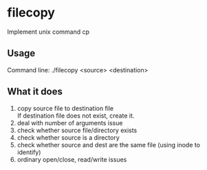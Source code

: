 # filecopy
Implement unix command cp

## Usage
Command line: ./filecopy \<source\> \<destination\>

## What it does
1. copy source file to destination file  
	If destination file does not exist, create it.
2. deal with number of arguments issue
3. check whether source file/directory exists
4. check whether source is a directory
5. check whether source and dest are the same file (using inode to identify)
6. ordinary open/close, read/write issues

